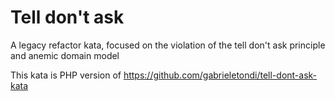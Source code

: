 # Tell don't ask
A legacy refactor kata, focused on the violation of the tell don't ask principle and anemic domain model

This kata is PHP version of https://github.com/gabrieletondi/tell-dont-ask-kata